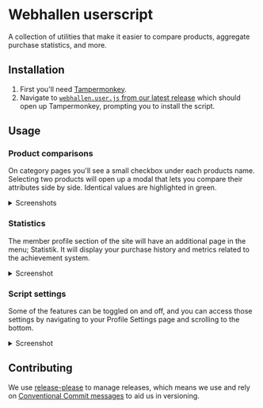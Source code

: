 # Webhallen userscript

A collection of utilities that make it easier to compare products, aggregate purchase statistics, and more.

## Installation

1. First you'll need [Tampermonkey](https://www.tampermonkey.net/).
1. Navigate to [`webhallen.user.js` from our latest release](https://github.com/Schanihbg/webhallen-userscript/releases/latest/download/webhallen.user.js) which should open up Tampermonkey, prompting you to install the script.

## Usage

### Product comparisons

On category pages you'll see a small checkbox under each products name. Selecting two products will open up a modal that lets you compare their attributes side by side. Identical values are highlighted in green.

<details>
  <summary>Screenshots</summary>
  <img src="https://i.imgur.com/40zvidB.png" alt="Two products with their respective checkboxes for comparison focused">

  <img src="https://i.imgur.com/7ZhzgVx.png" alt="A table containing all the attributes for two selected products">
</details>


### Statistics

The member profile section of the site will have an additional page in the menu; Statistik. It will display your purchase history and metrics related to the achievement system.

<details>
  <summary>Screenshot</summary>
  <img src="https://i.imgur.com/IDRlmWp.png" alt="Screenshot of what the statistics page looks like, with various metrics and charts">
</details>

### Script settings

Some of the features can be toggled on and off, and you can access those settings by navigating to your Profile Settings page and scrolling to the bottom.

<details>
  <summary>Screenshot</summary>
  <img src="https://i.imgur.com/S2VaEfZ.png" alt="Screenshot of the rendered settings">
</details>

## Contributing

We use [release-please](https://github.com/googleapis/release-please) to manage releases, which means we use and rely on [Conventional Commit messages](https://www.conventionalcommits.org/) to aid us in versioning.
